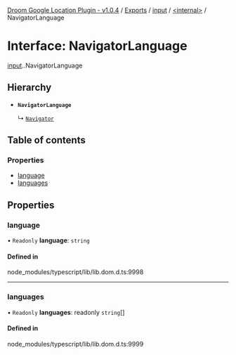 [Droom Google Location Plugin - v1.0.4](../README.md) / [Exports](../modules.md) / [input](../modules/input.md) / [<internal\>](../modules/input._internal_.md) / NavigatorLanguage

# Interface: NavigatorLanguage

[input](../modules/input.md).[<internal>](../modules/input._internal_.md).NavigatorLanguage

## Hierarchy

- **`NavigatorLanguage`**

  ↳ [`Navigator`](input._internal_.Navigator.md)

## Table of contents

### Properties

- [language](input._internal_.NavigatorLanguage.md#language)
- [languages](input._internal_.NavigatorLanguage.md#languages)

## Properties

### language

• `Readonly` **language**: `string`

#### Defined in

node_modules/typescript/lib/lib.dom.d.ts:9998

___

### languages

• `Readonly` **languages**: readonly `string`[]

#### Defined in

node_modules/typescript/lib/lib.dom.d.ts:9999

